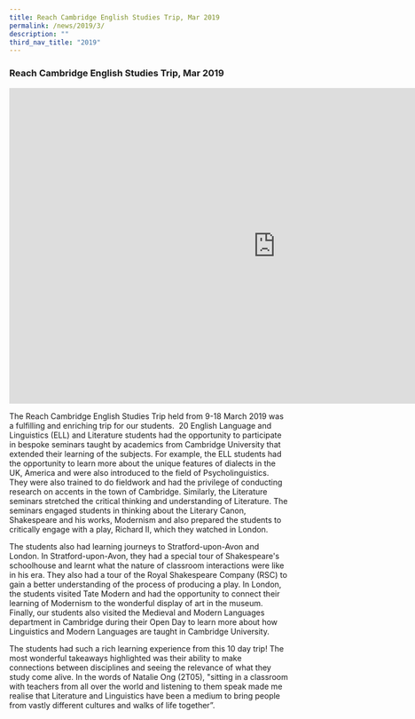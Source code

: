 ```yaml
---
title: Reach Cambridge English Studies Trip, Mar 2019
permalink: /news/2019/3/
description: ""
third_nav_title: "2019"
---
```

### **Reach Cambridge English Studies Trip, Mar 2019**

<iframe allowfullscreen="true" height="569" width="960" frameborder="0" src="https://docs.google.com/presentation/d/e/2PACX-1vT0-unEs8wIZpyWc-IHFVbr5l77I3eeT9VZ1ZAOr4ckTx4AE65eck5iEdtXIKSks0GiRgv4C249A7PJ/embed?start=false&amp;loop=false&amp;delayms=3000"></iframe>

The Reach Cambridge English Studies Trip held from 9-18 March 2019 was a fulfilling and enriching trip for our students.&nbsp; 20 English Language and Linguistics (ELL) and Literature students had the opportunity to participate in bespoke seminars taught by academics from Cambridge University that extended their learning of the subjects. For example, the ELL students had the opportunity to learn more about the unique features of dialects in the UK, America and were also introduced to the field of Psycholinguistics. They were also trained to do fieldwork and had the privilege of conducting research on accents in the town of Cambridge. Similarly, the Literature seminars stretched the critical thinking and understanding of Literature. The seminars engaged students in thinking about the Literary Canon, Shakespeare and his works, Modernism and also prepared the students to critically engage with a play, Richard II, which they watched in London.&nbsp;

The students also had learning journeys to Stratford-upon-Avon and London. In Stratford-upon-Avon, they had a special tour of Shakespeare's schoolhouse and learnt what the nature of classroom interactions were like in his era. They also had a tour of the Royal Shakespeare Company (RSC) to gain a better understanding of the process of producing a play. In London, the students visited Tate Modern and had the opportunity to connect their learning of Modernism to the wonderful display of art in the museum. Finally, our students also visited the Medieval and Modern Languages department in Cambridge during their Open Day to learn more about how Linguistics and Modern Languages are taught in Cambridge University.

The students had such a rich learning experience from this 10 day trip! The most wonderful takeaways highlighted was their ability to make connections between disciplines and seeing the relevance of what they study come alive. In the words of Natalie Ong (2T05), "sitting in a classroom with teachers from all over the world and listening to them speak made me realise that Literature and Linguistics have been a medium to bring people from vastly different cultures and walks of life together”.